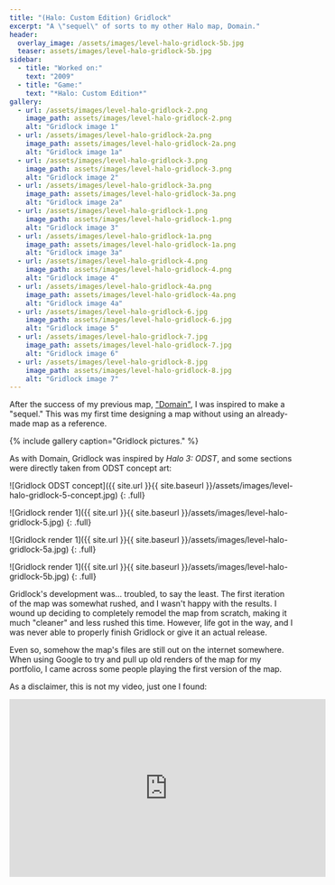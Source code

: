 ```yaml
---
title: "(Halo: Custom Edition) Gridlock"
excerpt: "A \"sequel\" of sorts to my other Halo map, Domain."
header:
  overlay_image: /assets/images/level-halo-gridlock-5b.jpg
  teaser: assets/images/level-halo-gridlock-5b.jpg
sidebar:
  - title: "Worked on:"
    text: "2009"
  - title: "Game:"
    text: "*Halo: Custom Edition*"
gallery:
  - url: /assets/images/level-halo-gridlock-2.png
    image_path: assets/images/level-halo-gridlock-2.png
    alt: "Gridlock image 1"
  - url: /assets/images/level-halo-gridlock-2a.png
    image_path: assets/images/level-halo-gridlock-2a.png
    alt: "Gridlock image 1a"
  - url: /assets/images/level-halo-gridlock-3.png
    image_path: assets/images/level-halo-gridlock-3.png
    alt: "Gridlock image 2"
  - url: /assets/images/level-halo-gridlock-3a.png
    image_path: assets/images/level-halo-gridlock-3a.png
    alt: "Gridlock image 2a"
  - url: /assets/images/level-halo-gridlock-1.png
    image_path: assets/images/level-halo-gridlock-1.png
    alt: "Gridlock image 3"
  - url: /assets/images/level-halo-gridlock-1a.png
    image_path: assets/images/level-halo-gridlock-1a.png
    alt: "Gridlock image 3a"
  - url: /assets/images/level-halo-gridlock-4.png
    image_path: assets/images/level-halo-gridlock-4.png
    alt: "Gridlock image 4"
  - url: /assets/images/level-halo-gridlock-4a.png
    image_path: assets/images/level-halo-gridlock-4a.png
    alt: "Gridlock image 4a"
  - url: /assets/images/level-halo-gridlock-6.jpg
    image_path: assets/images/level-halo-gridlock-6.jpg
    alt: "Gridlock image 5"
  - url: /assets/images/level-halo-gridlock-7.jpg
    image_path: assets/images/level-halo-gridlock-7.jpg
    alt: "Gridlock image 6"
  - url: /assets/images/level-halo-gridlock-8.jpg
    image_path: assets/images/level-halo-gridlock-8.jpg
    alt: "Gridlock image 7"
---
```


After the success of my previous map, ["Domain"](/levels/halo-domain), I was inspired to make a "sequel." This was my first time designing a map without using an already-made map as a reference.

{% include gallery caption="Gridlock pictures." %}

As with Domain, Gridlock was inspired by *Halo 3: ODST*, and some sections were directly taken from ODST concept art:

![Gridlock ODST concept]({{ site.url }}{{ site.baseurl }}/assets/images/level-halo-gridlock-5-concept.jpg)
{: .full}

![Gridlock render 1]({{ site.url }}{{ site.baseurl }}/assets/images/level-halo-gridlock-5.jpg)
{: .full}

![Gridlock render 1]({{ site.url }}{{ site.baseurl }}/assets/images/level-halo-gridlock-5a.jpg)
{: .full}

![Gridlock render 1]({{ site.url }}{{ site.baseurl }}/assets/images/level-halo-gridlock-5b.jpg)
{: .full}

Gridlock's development was... troubled, to say the least. The first iteration of the map was somewhat rushed, and I wasn't happy with the results. I wound up deciding to completely remodel the map from scratch, making it much "cleaner" and less rushed this time. However, life got in the way, and I was never able to properly finish Gridlock or give it an actual release.

Even so, somehow the map's files are still out on the internet somewhere. When using Google to try and pull up old renders of the map for my portfolio, I came across some people playing the first version of the map.

As a disclaimer, this is not my video, just one I found:

<iframe width="560" height="315" src="https://www.youtube.com/embed/Vpo6C1Nn1V0" frameborder="0" allow="accelerometer; autoplay; encrypted-media; gyroscope; picture-in-picture" allowfullscreen></iframe>